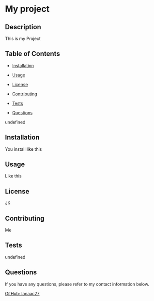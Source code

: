 # My project

## Description

  This is my Project

## Table of Contents

  * [Installation](#installation)

  * [Usage](#usage)

  * [License](#license)

  * [Contributing](#contributing)

  * [Tests](#tests)

  * [Questions](#questions)

  undefined

## Installation

  You install like this

## Usage

  Like this

## License

  JK

## Contributing

  Me

## Tests

  undefined

## Questions

  If you have any questions, please refer to my contact information below.

  [GitHub: Ianaac27](https://www.github.com/Ianaac27)

